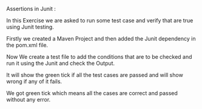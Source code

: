 Assertions in Junit :

In this Exercise we are asked to run some test case and verify that are true using Junit testing.

Firstly we created a Maven Project and then added the Junit dependency in the pom.xml file.

Now We create a test file to add the conditions that are to be checked and run it using the Junit and check the Output.

It will show the green tick if all the test cases are passed and will show wrong if any of it fails.

We got green tick which means all the cases are correct and passed without any error.